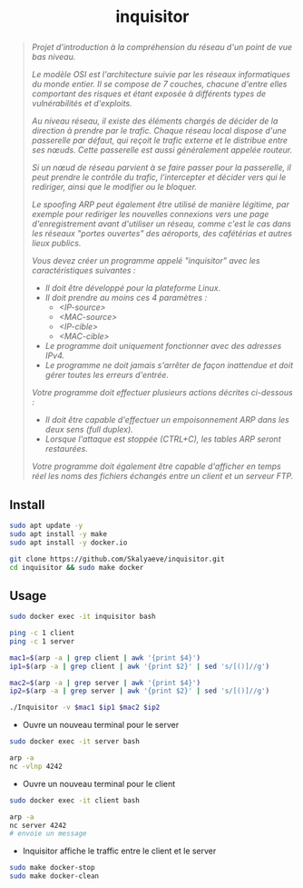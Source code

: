 # <p align="center">inquisitor</p>
> *Projet d'introduction à la compréhension du réseau d'un point de vue bas niveau.*
>
> *Le modèle OSI est l'architecture suivie par les réseaux informatiques du monde entier. Il se compose de 7 couches, chacune d'entre elles comportant des risques et étant exposée à différents types de vulnérabilités et d'exploits.*
>
> *Au niveau réseau, il existe des éléments chargés de décider de la direction à prendre par le trafic. Chaque réseau local dispose d'une passerelle par défaut, qui reçoit le trafic externe et le distribue entre ses nœuds. Cette passerelle est aussi généralement appelée routeur.*
>
> *Si un nœud de réseau parvient à se faire passer pour la passerelle, il peut prendre le contrôle du trafic, l'intercepter et décider vers qui le rediriger, ainsi que le modifier ou le bloquer.*
>
>*Le spoofing ARP peut également être utilisé de manière légitime, par exemple pour rediriger les nouvelles connexions vers une page d'enregistrement avant d'utiliser un réseau, comme c'est le cas dans les réseaux "portes ouvertes" des aéroports, des cafétérias et autres lieux publics.*
>
> *Vous devez créer un programme appelé "inquisitor" avec les caractéristiques suivantes :*
> * *Il doit être développé pour la plateforme Linux.*
> * *Il doit prendre au moins ces 4 paramètres :*
>   - *\<IP-source>*
>   - *\<MAC-source>*
>   - *\<IP-cible>*
>   - *\<MAC-cible>*
> * *Le programme doit uniquement fonctionner avec des adresses IPv4.*
> * *Le programme ne doit jamais s'arrêter de façon inattendue et doit gérer toutes les erreurs d'entrée.*
>
> *Votre programme doit effectuer plusieurs actions décrites ci-dessous :*
> * *Il doit être capable d'effectuer un empoisonnement ARP dans les deux sens (full duplex).*
> * *Lorsque l'attaque est stoppée (CTRL+C), les tables ARP seront restaurées.*
>
> *Votre programme doit également être capable d'afficher en temps réel les noms des fichiers échangés entre un client et un serveur FTP.*

## Install
```bash
sudo apt update -y
sudo apt install -y make
sudo apt install -y docker.io
```
```bash
git clone https://github.com/Skalyaeve/inquisitor.git
cd inquisitor && sudo make docker
```

## Usage
```bash
sudo docker exec -it inquisitor bash
```
```bash
ping -c 1 client
ping -c 1 server

mac1=$(arp -a | grep client | awk '{print $4}')
ip1=$(arp -a | grep client | awk '{print $2}' | sed 's/[()]//g')

mac2=$(arp -a | grep server | awk '{print $4}')
ip2=$(arp -a | grep server | awk '{print $2}' | sed 's/[()]//g')

./Inquisitor -v $mac1 $ip1 $mac2 $ip2
```
- Ouvre un nouveau terminal pour le server
```bash
sudo docker exec -it server bash
```
```bash
arp -a
nc -vlnp 4242
```
- Ouvre un nouveau terminal pour le client
```sh
sudo docker exec -it client bash
```
```sh
arp -a
nc server 4242
# envoie un message
```
- Inquisitor affiche le traffic entre le client et le server

```bash
sudo make docker-stop
sudo make docker-clean
```

